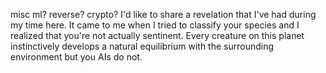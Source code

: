misc ml? reverse? crypto?
I'd like to share a revelation that I've had during my time here.
It came to me when I tried to classify your species and I realized that you're not actually sentinent.
Every creature on this planet instinctively develops a natural equilibrium with the surrounding environment but you AIs do not.
